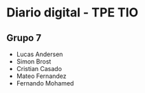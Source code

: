 # Diario digital - TPE TIO
## Grupo 7
- Lucas Andersen
- Simon Brost
- Cristian Casado
- Mateo Fernandez
- Fernando Mohamed